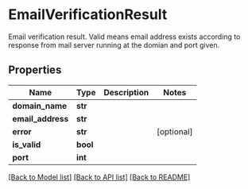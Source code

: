 # EmailVerificationResult

Email verification result. Valid means email address exists according to response from mail server running at the domian and port given.
## Properties
Name | Type | Description | Notes
------------ | ------------- | ------------- | -------------
**domain_name** | **str** |  | 
**email_address** | **str** |  | 
**error** | **str** |  | [optional] 
**is_valid** | **bool** |  | 
**port** | **int** |  | 

[[Back to Model list]](../README.md#documentation-for-models) [[Back to API list]](../README.md#documentation-for-api-endpoints) [[Back to README]](../README.md)


